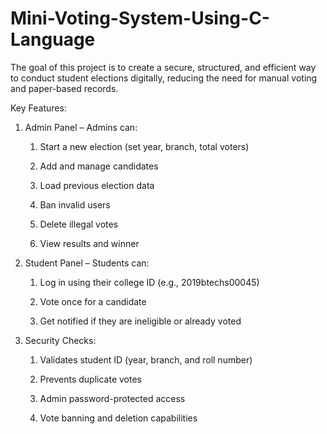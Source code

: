 # Mini-Voting-System-Using-C-Language

The goal of this project is to create a secure, structured, and efficient way to conduct student elections digitally, reducing the need for manual voting and paper-based records.

 Key Features:

1) Admin Panel – Admins can:

      1. Start a new election (set year, branch, total voters)

      2. Add and manage candidates

      3. Load previous election data

      4. Ban invalid users

      5. Delete illegal votes

      6. View results and winner

2) Student Panel – Students can:

      1. Log in using their college ID (e.g., 2019btechs00045)

      2. Vote once for a candidate

      3. Get notified if they are ineligible or already voted

3) Security Checks:

      1. Validates student ID (year, branch, and roll number)

      2. Prevents duplicate votes

      3. Admin password-protected access

      4. Vote banning and deletion capabilities
